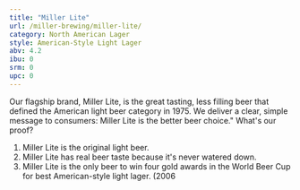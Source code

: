 ```yaml
---
title: "Miller Lite"
url: /miller-brewing/miller-lite/
category: North American Lager
style: American-Style Light Lager
abv: 4.2
ibu: 0
srm: 0
upc: 0
---
```

Our flagship brand, Miller Lite, is the great tasting, less filling beer that defined the American light beer category in 1975. We deliver a clear, simple message to consumers: Miller Lite is the better beer choice." What's our proof? 
1) Miller Lite is the original light beer. 
2) Miller Lite has real beer taste because it's never watered down. 
3) Miller Lite is the only beer to win four gold awards in the World Beer Cup for best American-style light lager. (2006
